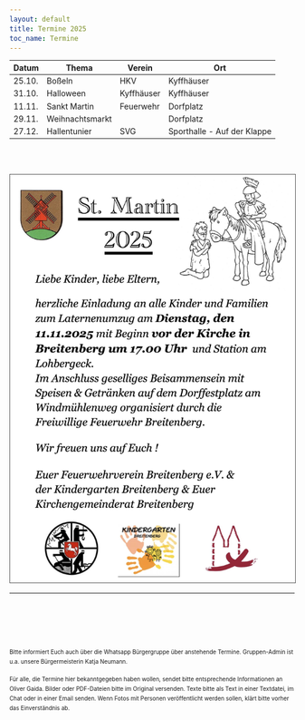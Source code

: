 ```yaml
---
layout: default
title: Termine 2025
toc_name: Termine
---
```


<!-- aktuell wurden keine Termine an den Internetverantwortlichen gemeldet. -->

<!--<article class="box post post-excerpt">
    <header class="major">
    <h3>5. Oktober 2025 - Neuwahl des Ortsrates Breitenberg im Pfarrgemeindehaus</h3>
    <p><font size="4"></font></p>
    <p></p>
    </header>

<h1 id=stimmzettel> Unser Stimmzettel morgen (Muster):</h1>
<br><br>

<a href="#" class="image featured"><img src="images/wahlzettel_25.jpg" alt="" style="border: 1px solid #555"/></a> 
Quelle: <a href="https://www.duderstadt.de/portal/seiten/neuwahl-ortsrat-breitenberg-900000425-25420.html">https://www.duderstadt.de/portal/seiten/neuwahl-ortsrat-breitenberg-900000425-25420.html</a>
<hr><br>


<br><hr><br>

</article>
-->

| Datum  | Thema                               | Verein     | Ort                                 |
| ------ | ----------------------------------- | ---------- | ----------------------------------- |
| 25.10. | Boßeln                              | HKV        | Kyffhäuser                          |
| 31.10. | Halloween                           | Kyffhäuser | Kyffhäuser                          |
| 11.11. | Sankt Martin                        | Feuerwehr  | Dorfplatz                           |
| 29.11. | Weihnachtsmarkt                     |            | Dorfplatz                           |
| 27.12. | Hallentunier                        | SVG        | Sporthalle - Auf der Klappe         |


<br><br>

<a href="#" class="image featured"><img src="images/st-martin-25.jpg" alt="" style="border: 1px solid #555"/></a> 
<hr><br>



<!--

<a href="#" class="image featured"><img src="images/Aushang-Palmsamstag-2025.jpg" alt="" style="border: 1px solid #555"/></a> 
<hr><br>

<a href="#" class="image featured"><img src="images/osterfeuer.jpg" alt="" style="border: 1px solid #555"/></a> 
<hr><br>
-->

<br><br>


<font size="1">
Bitte informiert Euch auch über die Whatsapp Bürgergruppe über anstehende Termine. Gruppen-Admin ist u.a. unsere Bürgermeisterin Katja Neumann.

Für alle, die Termine hier bekanntgegeben haben wollen, sendet bitte entsprechende Informationen an Oliver Gaida. Bilder oder PDF-Dateien bitte im Original versenden. Texte bitte als Text in einer Textdatei, im Chat oder in einer Email senden. Wenn Fotos mit Personen veröffentlicht werden sollen, klärt bitte vorher das Einverständnis ab.
</font>
